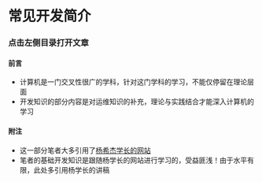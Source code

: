 # 常见开发简介

### 点击左侧目录打开文章

#### 前言
- 计算机是一门交叉性很广的学科，针对这门学科的学习，不能仅停留在理论层面
- 开发知识的部分内容是对运维知识的补充，理论与实践结合才能深入计算机的学习

#### 附注
- 这一部分笔者大多引用了[杨希杰学长的网站](https://yang-xijie.github.io/BLOG/)
- 笔者的基础开发知识是跟随杨学长的网站进行学习的，受益匪浅！由于水平有限，此处多引用杨学长的讲稿

